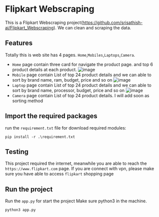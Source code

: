 # Flipkart Webscraping

This is a Flipkart Webscraping project(https://github.com/srisathish-ai/Flipkart_Webscraping). We can clean and scraping the data.

## Features

Totally this is web site has 4 pages. `Home`,`Mobiles`,`Laptops`,`Camera`.

* `Home` page contain three card for navigate the product page. and top 6 product details at each product.
![image](https://user-images.githubusercontent.com/41509696/114365199-da506180-9b97-11eb-9472-3ca60a7aafc9.png)
* `Mobile` page contain List of top 24 product details and we can able to sort by brand name, ram, budget, price and so on
![image](https://user-images.githubusercontent.com/41509696/114368215-d245f100-9b9a-11eb-80fd-455c3e7adb61.png)
* `Laptop` page contain List of top 24 product details and we can able to sort by brand name, processor, budget, price and so on
![image](https://user-images.githubusercontent.com/41509696/114368269-deca4980-9b9a-11eb-97ff-528aac312ca2.png)
* `Camera` page contain List of top 24 product details. I will add soon as sorting method

## Import the required packages

run the `requirement.txt` file for download required modules:

```
pip install -r .\requirement.txt

```
## Testing

This project required the internet, meanwhile you are able to reach the `https://www.flipkart.com` page. 
If you are connect with vpn, please make sure you have able to access `flipkart` shopping page

## Run the project

Run the `app.py` for start the project
Make sure python3 in the machine.

```
python3 app.py
```
